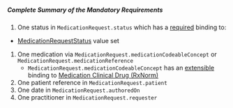 ##### Complete Summary of the Mandatory Requirements

1.  One status in `MedicationRequest.status` which has a [required]({{site.data.fhir.path}}terminologies.html#required) binding to:
-   [MedicationRequestStatus] value set
1.  One medication via `MedicationRequest.medicationCodeableConcept` or `MedicationRequest.medicationReference`   
     -  `MedicationRequest.medicationCodeableConcept` has an [extensible]({{site.data.fhir.path}}terminologies.html#extensible) binding to [Medication Clinical Drug (RxNorm)]
1.  One patient reference in `MedicationRequest.patient`
1.  One date in `MedicationRequest.authoredOn`
1.  One practitioner in `MedicationRequest.requester`


  [Medication Clinical Drug (RxNorm)]: ValueSet-us-core-medication-codes.html
  [MedicationRequestStatus]: {{site.data.fhir.path}}valueset-medication-request-status.html
[MedicationStatementStatus]: {{site.data.fhir.path}}valueset-medication-statement-status.html
